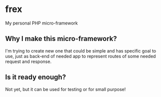 # frex
My personal PHP micro-framework 

## Why I make this micro-framework?
I'm trying to create new one that could be simple and has specific goal to use, just as back-end of needed app to represent routes of some needed request and response.

## Is it ready enough?
Not yet, but it can be used for testing or for small purpose!

